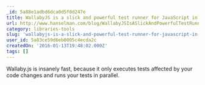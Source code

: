 ```yaml
---
_id: 5a88e1adbd6dca0d5f0d247e
title: WallabyJS is a slick and powerful test runner for JavaScript in your IDE or Editor
url: http://www.hanselman.com/blog/WallabyJSIsASlickAndPowerfulTestRunnerForJavaScriptInYourIDEOrEditor.aspx
category: libraries-tools
slug: 'wallabyjs-is-a-slick-and-powerful-test-runner-for-javascript-in-your-ide-or-editor'
user_id: 5a83ce59d6eb0005c4ecda2c
createdOn: '2016-01-13T19:48:02.000Z'
tags: []
---
```


Wallaby.js is insanely fast, because it only executes tests affected by your code changes and runs your tests in parallel.
